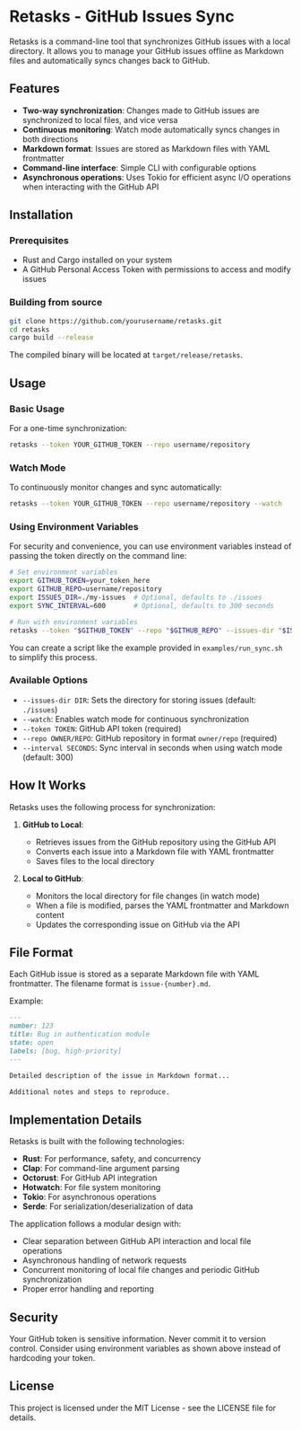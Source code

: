# Retasks - GitHub Issues Sync

Retasks is a command-line tool that synchronizes GitHub issues with a local directory. It allows you to manage your GitHub issues offline as Markdown files and automatically syncs changes back to GitHub.

## Features

* **Two-way synchronization**: Changes made to GitHub issues are synchronized to local files, and vice versa
* **Continuous monitoring**: Watch mode automatically syncs changes in both directions
* **Markdown format**: Issues are stored as Markdown files with YAML frontmatter
* **Command-line interface**: Simple CLI with configurable options
* **Asynchronous operations**: Uses Tokio for efficient async I/O operations when interacting with the GitHub API

## Installation

### Prerequisites

* Rust and Cargo installed on your system
* A GitHub Personal Access Token with permissions to access and modify issues

### Building from source

```bash
git clone https://github.com/yourusername/retasks.git
cd retasks
cargo build --release
```

The compiled binary will be located at `target/release/retasks`.

## Usage

### Basic Usage

For a one-time synchronization:

```bash
retasks --token YOUR_GITHUB_TOKEN --repo username/repository
```

### Watch Mode

To continuously monitor changes and sync automatically:

```bash
retasks --token YOUR_GITHUB_TOKEN --repo username/repository --watch
```

### Using Environment Variables

For security and convenience, you can use environment variables instead of passing the token directly on the command line:

```bash
# Set environment variables
export GITHUB_TOKEN=your_token_here
export GITHUB_REPO=username/repository
export ISSUES_DIR=./my-issues  # Optional, defaults to ./issues
export SYNC_INTERVAL=600       # Optional, defaults to 300 seconds

# Run with environment variables
retasks --token "$GITHUB_TOKEN" --repo "$GITHUB_REPO" --issues-dir "$ISSUES_DIR" --interval "$SYNC_INTERVAL" --watch
```

You can create a script like the example provided in `examples/run_sync.sh` to simplify this process.

### Available Options

* `--issues-dir DIR`: Sets the directory for storing issues (default: `./issues`)
* `--watch`: Enables watch mode for continuous synchronization
* `--token TOKEN`: GitHub API token (required)
* `--repo OWNER/REPO`: GitHub repository in format `owner/repo` (required)
* `--interval SECONDS`: Sync interval in seconds when using watch mode (default: 300)

## How It Works

Retasks uses the following process for synchronization:

1. **GitHub to Local**: 
   - Retrieves issues from the GitHub repository using the GitHub API
   - Converts each issue into a Markdown file with YAML frontmatter
   - Saves files to the local directory

2. **Local to GitHub**:
   - Monitors the local directory for file changes (in watch mode)
   - When a file is modified, parses the YAML frontmatter and Markdown content
   - Updates the corresponding issue on GitHub via the API

## File Format

Each GitHub issue is stored as a separate Markdown file with YAML frontmatter. The filename format is `issue-{number}.md`.

Example:

```markdown
---
number: 123
title: Bug in authentication module
state: open
labels: [bug, high-priority]
---

Detailed description of the issue in Markdown format...

Additional notes and steps to reproduce.
```

## Implementation Details

Retasks is built with the following technologies:

* **Rust**: For performance, safety, and concurrency
* **Clap**: For command-line argument parsing
* **Octorust**: For GitHub API integration
* **Hotwatch**: For file system monitoring
* **Tokio**: For asynchronous operations
* **Serde**: For serialization/deserialization of data

The application follows a modular design with:
- Clear separation between GitHub API interaction and local file operations
- Asynchronous handling of network requests
- Concurrent monitoring of local file changes and periodic GitHub synchronization
- Proper error handling and reporting

## Security

Your GitHub token is sensitive information. Never commit it to version control. Consider using environment variables as shown above instead of hardcoding your token.

## License

This project is licensed under the MIT License - see the LICENSE file for details. 
